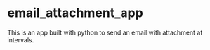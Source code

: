 # email_attachment_app
This is an app built with python to send an email with attachment at intervals.
